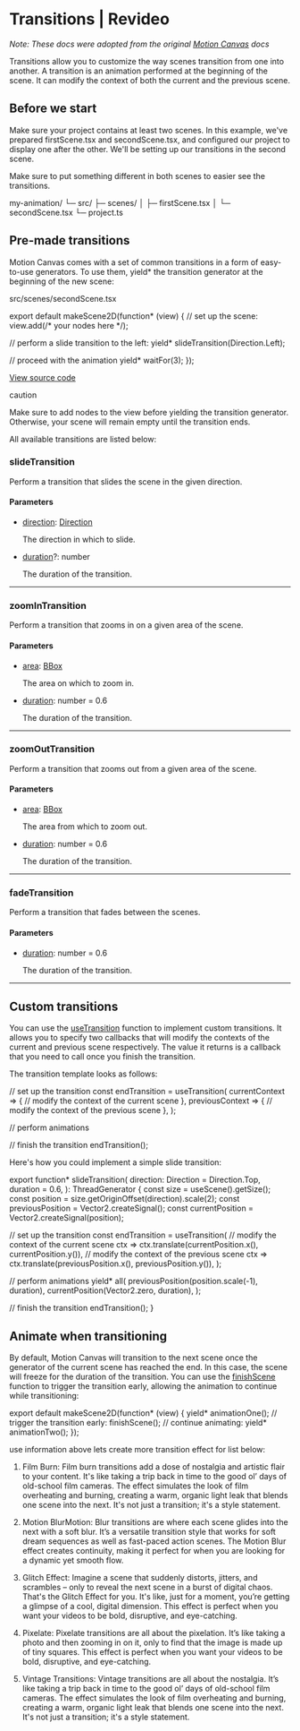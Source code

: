 # Transitions | Revideo
_Note: These docs were adopted from the original [Motion Canvas](https://motioncanvas.io/docs/) docs_

Transitions allow you to customize the way scenes transition from one into another. A transition is an animation performed at the beginning of the scene. It can modify the context of both the current and the previous scene.

Before we start[​](#before-we-start "Direct link to Before we start")
---------------------------------------------------------------------

Make sure your project contains at least two scenes. In this example, we've prepared firstScene.tsx and secondScene.tsx, and configured our project to display one after the other. We'll be setting up our transitions in the second scene.

Make sure to put something different in both scenes to easier see the transitions.

my-animation/
└─ src/
   ├─ scenes/
   │  ├─ firstScene.tsx
   │  └─ secondScene.tsx
   └─ project.ts




Pre-made transitions[​](#pre-made-transitions "Direct link to Pre-made transitions")
------------------------------------------------------------------------------------

Motion Canvas comes with a set of common transitions in a form of easy-to-use generators. To use them, yield* the transition generator at the beginning of the new scene:

src/scenes/secondScene.tsx

export default makeScene2D(function* (view) {
  // set up the scene:
  view.add(/* your nodes here */);

  // perform a slide transition to the left:
  yield* slideTransition(Direction.Left);

  // proceed with the animation
  yield* waitFor(3);
});




[View source code](https://github.com/revideo/revideo/blob/main/packages/examples/src/scenes/transitions-second.tsx)

caution

Make sure to add nodes to the view before yielding the transition generator. Otherwise, your scene will remain empty until the transition ends.

All available transitions are listed below:

### slideTransition[​](#slidetransition "Direct link to slidetransition")

Perform a transition that slides the scene in the given direction.

#### Parameters

*   [direction](#slideTransition-slideTransition-direction): [Direction](https://docs.re.video/api/core/types/Direction)
    
    The direction in which to slide.
    
*   [duration](#slideTransition-slideTransition-duration)?: number
    
    The duration of the transition.
    

* * *

### zoomInTransition[​](#zoomintransition "Direct link to zoomintransition")

Perform a transition that zooms in on a given area of the scene.

#### Parameters

*   [area](#zoomInTransition-zoomInTransition-area): [BBox](https://docs.re.video/api/core/types/BBox)
    
    The area on which to zoom in.
    
*   [duration](#zoomInTransition-zoomInTransition-duration): number = 0.6
    
    The duration of the transition.
    

* * *

### zoomOutTransition[​](#zoomouttransition "Direct link to zoomouttransition")

Perform a transition that zooms out from a given area of the scene.

#### Parameters

*   [area](#zoomOutTransition-zoomOutTransition-area): [BBox](https://docs.re.video/api/core/types/BBox)
    
    The area from which to zoom out.
    
*   [duration](#zoomOutTransition-zoomOutTransition-duration): number = 0.6
    
    The duration of the transition.
    

* * *

### fadeTransition[​](#fadetransition "Direct link to fadetransition")

Perform a transition that fades between the scenes.

#### Parameters

*   [duration](#fadeTransition-fadeTransition-duration): number = 0.6
    
    The duration of the transition.
    

* * *

Custom transitions[​](#custom-transitions "Direct link to Custom transitions")
------------------------------------------------------------------------------

You can use the [useTransition](https://docs.re.video/api/core/transitions#useTransition) function to implement custom transitions. It allows you to specify two callbacks that will modify the contexts of the current and previous scene respectively. The value it returns is a callback that you need to call once you finish the transition.

The transition template looks as follows:

// set up the transition
const endTransition = useTransition(
  currentContext => {
    // modify the context of the current scene
  },
  previousContext => {
    // modify the context of the previous scene
  },
);

// perform animations

// finish the transition
endTransition();




Here's how you could implement a simple slide transition:

export function* slideTransition(
  direction: Direction = Direction.Top,
  duration = 0.6,
): ThreadGenerator {
  const size = useScene().getSize();
  const position = size.getOriginOffset(direction).scale(2);
  const previousPosition = Vector2.createSignal();
  const currentPosition = Vector2.createSignal(position);

  // set up the transition
  const endTransition = useTransition(
    // modify the context of the current scene
    ctx => ctx.translate(currentPosition.x(), currentPosition.y()),
    // modify the context of the previous scene
    ctx => ctx.translate(previousPosition.x(), previousPosition.y()),
  );

  // perform animations
  yield* all(
    previousPosition(position.scale(-1), duration),
    currentPosition(Vector2.zero, duration),
  );

  // finish the transition
  endTransition();
}




Animate when transitioning[​](#animate-when-transitioning "Direct link to Animate when transitioning")
------------------------------------------------------------------------------------------------------

By default, Motion Canvas will transition to the next scene once the generator of the current scene has reached the end. In this case, the scene will freeze for the duration of the transition. You can use the [finishScene](https://docs.re.video/api/core/utils#finishScene) function to trigger the transition early, allowing the animation to continue while transitioning:

export default makeScene2D(function* (view) {
  yield* animationOne();
  // trigger the transition early:
  finishScene();
  // continue animating:
  yield* animationTwo();
});


use information above lets create more transition effect for list below:
1. Film Burn: Film burn transitions add a dose of nostalgia and artistic flair to your content. It's like taking a trip back in time to the good ol’ days of old-school film cameras. The effect simulates the look of film overheating and burning, creating a warm, organic light leak that blends one scene into the next. It's not just a transition; it's a style statement.

2. Motion BlurMotion: Blur transitions are where each scene glides into the next with a soft blur. It’s a versatile transition style that works for soft dream sequences as well as fast-paced action scenes. The Motion Blur effect creates continuity, making it perfect for when you are looking for a dynamic yet smooth flow.
3. Glitch Effect: Imagine a scene that suddenly distorts, jitters, and scrambles – only to reveal the next scene in a burst of digital chaos. That's the Glitch Effect for you. It's like, just for a moment, you’re getting a glimpse of a cool, digital dimension. This effect is perfect when you want your videos to be bold, disruptive, and eye-catching.

4. Pixelate: Pixelate transitions are all about the pixelation. It’s like taking a photo and then zooming in on it, only to find that the image is made up of tiny squares. This effect is perfect when you want your videos to be bold, disruptive, and eye-catching.

5. Vintage Transitions: Vintage transitions are all about the nostalgia. It’s like taking a trip back in time to the good ol’ days of old-school film cameras. The effect simulates the look of film overheating and burning, creating a warm, organic light leak that blends one scene into the next. It's not just a transition; it's a style statement.